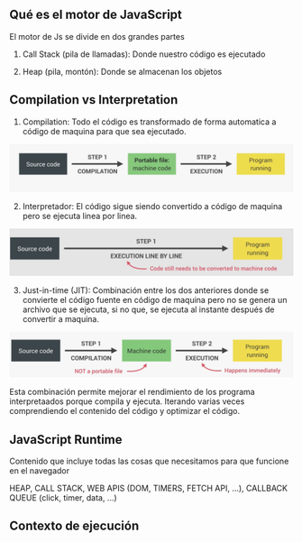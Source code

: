 ## Qué es el motor de JavaScript

El motor de Js se divide en dos grandes partes

1. Call Stack (pila de llamadas): Donde nuestro código es ejecutado

2. Heap (pila, montón): Donde se almacenan los objetos

## Compilation vs Interpretation

1. Compilation: Todo el código es transformado de forma automatica a código de maquina para que sea ejecutado.

![compilation process](<compilation img.png>)

2. Interpretador: El código sigue siendo convertido a código de maquina pero se ejecuta linea por linea.

![alt text](interpretation.png)

3. Just-in-time (JIT): Combinación entre los dos anteriores donde se convierte el código fuente en código de maquina pero no se genera un archivo que se ejecuta, si no que, se ejecuta al instante después de convertir a maquina.

![alt text](JIT.png)

Esta combinación permite mejorar el rendimiento de los programa interpretaados porque compila y ejecuta. Iterando varias veces comprendiendo el contenido del código y optimizar el código.

## JavaScript Runtime

Contenido que incluye todas las cosas que necesitamos para que funcione en el navegador

HEAP, CALL STACK, WEB APIS (DOM, TIMERS, FETCH API, ...), CALLBACK QUEUE (click, timer, data, ...)

## Contexto de ejecución
